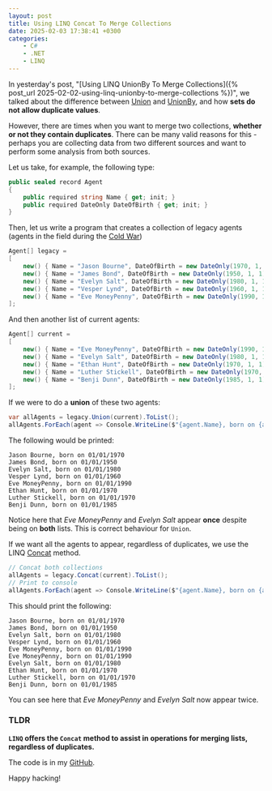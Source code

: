 ```yaml
---
layout: post
title: Using LINQ Concat To Merge Collections
date: 2025-02-03 17:38:41 +0300
categories:
    - C#
    - .NET
    - LINQ
---
```


In yesterday's post, "[Using LINQ UnionBy To Merge Collections]({% post_url 2025-02-02-using-linq-unionby-to-merge-collections %})", we talked about the difference between [Union](https://learn.microsoft.com/en-us/dotnet/api/system.linq.enumerable.union?view=net-9.0) and [UnionBy](https://learn.microsoft.com/en-us/dotnet/api/system.linq.enumerable.unionby?view=net-9.0), and how **sets do not allow duplicate values**.

However, there are times when you want to merge two collections, **whether or not they contain duplicates**. There can be many valid reasons for this - perhaps you are collecting data from two different sources and want to perform some analysis from both sources.

Let us take, for example, the following type:

```c#
public sealed record Agent
{
    public required string Name { get; init; }
    public required DateOnly DateOfBirth { get; init; }
}
```

Then, let us write a program that creates a collection of legacy agents (agents in the field during the [Cold War](https://en.wikipedia.org/wiki/Cold_War))

```c#
Agent[] legacy =
[
    new() { Name = "Jason Bourne", DateOfBirth = new DateOnly(1970, 1, 1) },
    new() { Name = "James Bond", DateOfBirth = new DateOnly(1950, 1, 1) },
    new() { Name = "Evelyn Salt", DateOfBirth = new DateOnly(1980, 1, 1) },
    new() { Name = "Vesper Lynd", DateOfBirth = new DateOnly(1960, 1, 1) },
    new() { Name = "Eve MoneyPenny", DateOfBirth = new DateOnly(1990, 1, 1) }
];
```

And then another list of current agents:

```c#
Agent[] current =
[
    new() { Name = "Eve MoneyPenny", DateOfBirth = new DateOnly(1990, 1, 1) },
    new() { Name = "Evelyn Salt", DateOfBirth = new DateOnly(1980, 1, 1) },
    new() { Name = "Ethan Hunt", DateOfBirth = new DateOnly(1970, 1, 1) },
    new() { Name = "Luther Stickell", DateOfBirth = new DateOnly(1970, 1, 1) },
    new() { Name = "Benji Dunn", DateOfBirth = new DateOnly(1985, 1, 1) },
];
```

If we were to do a **union** of these two agents:

```c#
var allAgents = legacy.Union(current).ToList();
allAgents.ForEach(agent => Console.WriteLine($"{agent.Name}, born on {agent.DateOfBirth}"));
```

The following would be printed:

```plaintext
Jason Bourne, born on 01/01/1970
James Bond, born on 01/01/1950
Evelyn Salt, born on 01/01/1980
Vesper Lynd, born on 01/01/1960
Eve MoneyPenny, born on 01/01/1990
Ethan Hunt, born on 01/01/1970
Luther Stickell, born on 01/01/1970
Benji Dunn, born on 01/01/1985
```

Notice here that *Eve MoneyPenny* and *Evelyn Salt* appear **once** despite being on **both** lists. This is correct behaviour for `Union`.

If we want all the agents to appear, regardless of duplicates, we use the LINQ [Concat](https://learn.microsoft.com/en-us/dotnet/api/system.linq.enumerable.concat?view=net-9.0) method.

```c#
// Concat both collections
allAgents = legacy.Concat(current).ToList();
// Print to console
allAgents.ForEach(agent => Console.WriteLine($"{agent.Name}, born on {agent.DateOfBirth}"));
```

This should print the following:

```plaintext
Jason Bourne, born on 01/01/1970
James Bond, born on 01/01/1950
Evelyn Salt, born on 01/01/1980
Vesper Lynd, born on 01/01/1960
Eve MoneyPenny, born on 01/01/1990
Eve MoneyPenny, born on 01/01/1990
Evelyn Salt, born on 01/01/1980
Ethan Hunt, born on 01/01/1970
Luther Stickell, born on 01/01/1970
Benji Dunn, born on 01/01/1985
```

You can see here that *Eve MoneyPenny* and *Evelyn Salt* now appear twice.

### TLDR

**`LINQ` offers the `Concat` method to assist in operations for merging lists, regardless of duplicates.** 

The code is in my [GitHub](https://github.com/conradakunga/BlogCode/tree/master/2025-02-03%20-%20Concat).

Happy hacking!
